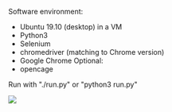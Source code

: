 Software environment:
- Ubuntu 19.10 (desktop) in a VM
- Python3
- Selenium
- chromedriver (matching to Chrome version)
- Google Chrome
Optional:
- opencage

Run with "./run.py" or "python3 run.py"

![](preview.gif)
